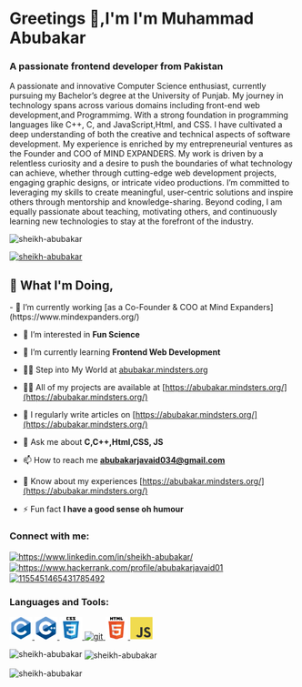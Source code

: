 <h1 align="left">Greetings 👋,I'm I'm Muhammad Abubakar</h1>
<h3 align="left">A passionate frontend developer from Pakistan</h3>

<!--<img align="right" alt="my-avatar" width="400" src="https://i.pinimg.com/originals/bc/6c/17/bc6c171eee288a2f1e124c749303b24e.gif">-->
<p>A passionate and innovative Computer Science enthusiast, currently pursuing my Bachelor’s degree at the University of Punjab. 
  My journey in technology spans across various domains including front-end web development,and Programmimg. 
  With a strong foundation in programming languages like C++, C, and JavaScript,Html, and CSS. I have cultivated a deep understanding of both the 
  creative and technical aspects of software development. My experience is enriched by my entrepreneurial ventures as the Founder and  COO of MIND EXPANDERS.
  My work is driven by a relentless curiosity and a desire to push the boundaries of what
  technology can achieve, whether through cutting-edge web development projects, engaging graphic designs, or intricate video productions.
  I’m committed to leveraging my skills to create meaningful, user-centric solutions and inspire others through mentorship and knowledge-sharing.
  Beyond coding, I am equally passionate about teaching, motivating others, and continuously learning new technologies to stay at the forefront of the industry.</p>

<p align="left"> <img src="https://komarev.com/ghpvc/?username=sheikh-abubakar&label=Profile%20views&color=0e75b6&style=flat" alt="sheikh-abubakar" /> </p>

<p align="left"> <a href="https://github.com/ryo-ma/github-profile-trophy"><img src="https://github-profile-trophy.vercel.app/?username=sheikh-abubakar" alt="sheikh-abubakar" /></a> </p>
<h2 align="left">💫 What I'm Doing,</h2>
- 🔭 I’m currently working [as a Co-Founder & COO at Mind Expanders](https://www.mindexpanders.org/)

- 👀 I’m interested in **Fun Science**

- 🌱 I’m currently learning **Frontend Web Development**

- 👨‍💻 Step into My World at [abubakar.mindsters.org](https://abubakar.mindsters.org/)

- 👨‍💻 All of my projects are available at [https://abubakar.mindsters.org/](https://abubakar.mindsters.org/)

- 📝 I regularly write articles on [https://abubakar.mindsters.org/](https://abubakar.mindsters.org/)

- 💬 Ask me about **C,C++,Html,CSS, JS**

- 📫 How to reach me **abubakarjavaid034@gmail.com**

- 📄 Know about my experiences [https://abubakar.mindsters.org/](https://abubakar.mindsters.org/)

- ⚡ Fun fact **I have a good sense oh humour**

<h3 align="left">Connect with me:</h3>
<p align="left">
<a href="https://linkedin.com/in/https://www.linkedin.com/in/sheikh-abubakar/" target="blank"><img align="center" src="https://raw.githubusercontent.com/rahuldkjain/github-profile-readme-generator/master/src/images/icons/Social/linked-in-alt.svg" alt="https://www.linkedin.com/in/sheikh-abubakar/" height="30" width="40" /></a>
<a href="https://www.hackerrank.com/https://www.hackerrank.com/profile/abubakarjavaid01" target="blank"><img align="center" src="https://raw.githubusercontent.com/rahuldkjain/github-profile-readme-generator/master/src/images/icons/Social/hackerrank.svg" alt="https://www.hackerrank.com/profile/abubakarjavaid01" height="30" width="40" /></a>
<a href="https://discord.gg/1155451465431785492" target="blank"><img align="center" src="https://raw.githubusercontent.com/rahuldkjain/github-profile-readme-generator/master/src/images/icons/Social/discord.svg" alt="1155451465431785492" height="30" width="40" /></a>
</p>

<h3 align="left">Languages and Tools:</h3>
<p align="left"> <a href="https://www.cprogramming.com/" target="_blank" rel="noreferrer"> <img src="https://raw.githubusercontent.com/devicons/devicon/master/icons/c/c-original.svg" alt="c" width="40" height="40"/> </a> <a href="https://www.w3schools.com/cpp/" target="_blank" rel="noreferrer"> <img src="https://raw.githubusercontent.com/devicons/devicon/master/icons/cplusplus/cplusplus-original.svg" alt="cplusplus" width="40" height="40"/> </a> <a href="https://www.w3schools.com/css/" target="_blank" rel="noreferrer"> <img src="https://raw.githubusercontent.com/devicons/devicon/master/icons/css3/css3-original-wordmark.svg" alt="css3" width="40" height="40"/> </a> <a href="https://git-scm.com/" target="_blank" rel="noreferrer"> <img src="https://www.vectorlogo.zone/logos/git-scm/git-scm-icon.svg" alt="git" width="40" height="40"/> </a> <a href="https://www.w3.org/html/" target="_blank" rel="noreferrer"> <img src="https://raw.githubusercontent.com/devicons/devicon/master/icons/html5/html5-original-wordmark.svg" alt="html5" width="40" height="40"/> </a> <a href="https://developer.mozilla.org/en-US/docs/Web/JavaScript" target="_blank" rel="noreferrer"> <img src="https://raw.githubusercontent.com/devicons/devicon/master/icons/javascript/javascript-original.svg" alt="javascript" width="40" height="40"/> </a> </p>

<p><img align="left" src="https://github-readme-stats.vercel.app/api/top-langs?username=sheikh-abubakar&show_icons=true&locale=en&layout=compact" alt="sheikh-abubakar" /></p>

<p>&nbsp;<img align="center" src="https://github-readme-stats.vercel.app/api?username=sheikh-abubakar&show_icons=true&locale=en" alt="sheikh-abubakar" /></p>

<p><img align="center" src="https://github-readme-streak-stats.herokuapp.com/?user=sheikh-abubakar&" alt="sheikh-abubakar" /></p>
